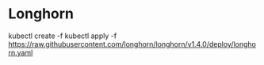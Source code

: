 # Longhorn
kubectl create -f kubectl apply -f https://raw.githubusercontent.com/longhorn/longhorn/v1.4.0/deploy/longhorn.yaml